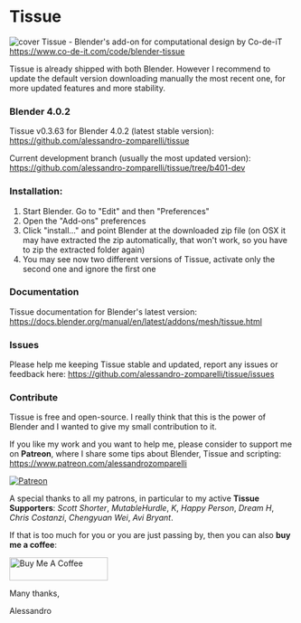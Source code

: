 # Tissue
![cover](http://www.co-de-it.com/wordpress/wp-content/uploads/2015/07/tissue_graphics.jpg)
Tissue - Blender's add-on for computational design by Co-de-iT
https://www.co-de-it.com/code/blender-tissue

Tissue is already shipped with both Blender. However I recommend to update the default version downloading manually the most recent one, for more updated features and more stability.

### Blender 4.0.2

Tissue v0.3.63 for Blender 4.0.2 (latest stable version): https://github.com/alessandro-zomparelli/tissue

Current development branch (usually the most updated version): https://github.com/alessandro-zomparelli/tissue/tree/b401-dev


### Installation:

1. Start Blender. Go to "Edit" and then "Preferences"
2. Open the "Add-ons" preferences
3. Click "install..." and point Blender at the downloaded zip file (on OSX it may have extracted the zip automatically, that won't work, so you have to zip the extracted folder again)
4. You may see now two different versions of Tissue, activate only the second one and ignore the first one

### Documentation

Tissue documentation for Blender's latest version: https://docs.blender.org/manual/en/latest/addons/mesh/tissue.html

### Issues
Please help me keeping Tissue stable and updated, report any issues or feedback here: https://github.com/alessandro-zomparelli/tissue/issues

### Contribute
Tissue is free and open-source. I really think that this is the power of Blender and I wanted to give my small contribution to it.

If you like my work and you want to help me, please consider to support me on **Patreon**, where I share some tips about Blender, Tissue and scripting: https://www.patreon.com/alessandrozomparelli

[![Patreon](http://alessandrozomparelli.com/wp-content/uploads/2020/04/patreon-transparent-vector-small.png)](https://www.patreon.com/alessandrozomparelli)

A special thanks to all my patrons, in particular to my active **Tissue Supporters**: *Scott Shorter*, *MutableHurdle*, *K*, *Happy Person*, *Dream H*, *Chris Costanzi*, *Chengyuan Wei*, *Avi Bryant*.

If that is too much for you or you are just passing by, then you can also **buy me a coffee**:

<a href="https://www.buymeacoffee.com/alessandrozompa" target="_blank"><img src="https://cdn.buymeacoffee.com/buttons/default-orange.png" alt="Buy Me A Coffee" height="41" width="174"></a>

Many thanks,

Alessandro
